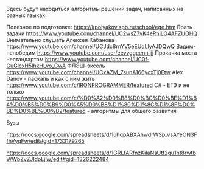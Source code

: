 Здесь будут находиться алгоритмы решений задач, написанных на разных языках. 

Полезное по подготовке:
https://kpolyakov.spb.ru/school/ege.htm  Брать задачи
https://www.youtube.com/channel/UC2wsZ7vK4eRniLO4AFZUOHQ Внимательно слушать Алексея Кабанова
https://www.youtube.com/channel/UCJdc8rnYV5eEUqLlyAJDQwQ Вадим-непобедим
https://www.youtube.com/user/eevvggeenniijj Прокачка мозга нестандартом 
https://www.youtube.com/channel/UC0f-GuGlcxH5IhkHLvo_CwA  ФЛЭШ-эксель
https://www.youtube.com/channel/UCxAZM_7sunA166ycxTj0Etw  Alex Danov - паскаль и как с ним жить
https://www.youtube.com/c/IRONPROGRAMMER/featured C# - ЕГЭ и не только
https://www.youtube.com/c/%D0%A2%D0%B8%D0%BC%D0%BE%D1%84%D0%B5%D0%B9%D0%A5%D0%B8%D1%80%D1%8C%D1%8F%D0%BD%D0%BE%D0%B2/featured  - алгоритмы для общего развития



Вузы

https://docs.google.com/spreadsheets/d/1uhqpABXAhwdrWSp_vsAYeON3FfhVyqFw/edit#gid=1733179265

https://docs.google.com/spreadsheets/d/1GRLfARfnzKiIaNsUtf2gu1nt8rwtbWWbZvZJIdpLjIw/edit#gid=1326222484
